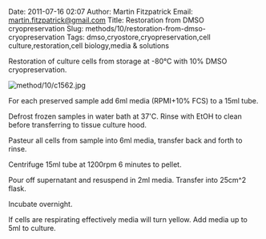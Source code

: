 Date: 2011-07-16 02:07
Author: Martin Fitzpatrick
Email: martin.fitzpatrick@gmail.com
Title: Restoration from DMSO cryopreservation
Slug: methods/10/restoration-from-dmso-cryopreservation
Tags: dmso,cryostore,cryopreservation,cell culture,restoration,cell biology,media &amp; solutions

Restoration of culture cells from storage at -80°C with 10% DMSO cryopreservation.


![method/10/c1562.jpg](/static/images/method/10/c1562.jpg)








For each preserved sample add 6ml media (RPMI+10% FCS) to a 15ml tube.



Defrost frozen samples in water bath at 37'C. Rinse with EtOH to clean before transferring to tissue culture hood.



Pasteur all cells from sample into 6ml media, transfer back and forth to rinse.



Centrifuge 15ml tube at 1200rpm 6 minutes to pellet.



Pour off supernatant and resuspend in 2ml media. Transfer into 25cm^2 flask.



Incubate overnight.



If cells are respirating effectively media will turn yellow. Add media up to 5ml to culture.





